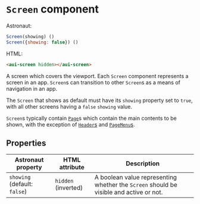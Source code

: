 # `Screen` component
Astronaut:
```javascript
Screen(showing) ()
Screen({showing: false}) ()
```

HTML:
```html
<aui-screen hidden></aui-screen>
```

A screen which covers the viewport. Each `Screen` component represents a screen in an app. `Screen`s can transition to other `Screen`s as a means of navigation in an app.

The `Screen` that shows as default must have its `showing` property set to `true`, with all other screens having a `false` `showing` value.

`Screen`s typically contain [`Page`](page.md)s which contain the main contents to be shown, with the exception of [`Header`s](header.md) and [`PageMenu`s](pagemenu.md).

## Properties
| Astronaut property | HTML attribute | Description |
|---|---|---|
|`showing` (default: `false`) | `hidden` (inverted) | A boolean value representing whether the `Screen` should be visible and active or not. |